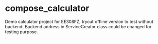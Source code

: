 # compose_calculator
Demo calculator project for EE308FZ, tryout offline version to test without backend. 
Backend address in ServiceCreator class could be changed for testing purpose.  

<img src="https://pic.imgdb.cn/item/6559cec1c458853aef92ce57.gif" style="zoom:10%;">
